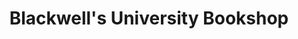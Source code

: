 ---
title: "Blackwell's University Bookshop"
url: /aberdeen/blackwells-university-bookshop/
shop: Bücher
---